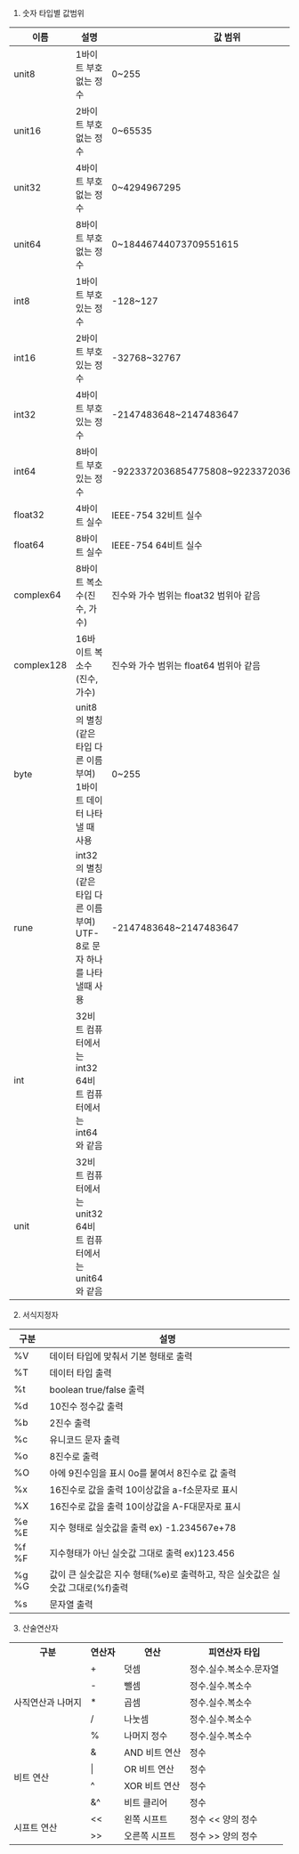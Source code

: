 1. 숫자 타입별 값범위

 

|이름	|설명	|값 범위|
|---|---|---|
|unit8	|1바이트 부호 없는 정수	| 0~255|
|unit16	|2바이트 부호 없는 정수| 0~65535|
|unit32	|4바이트 부호 없는 정수| 0~4294967295|
|unit64	|8바이트 부호 없는 정수|	0~18446744073709551615|
|int8	|1바이트 부호 있는 정수	| -128~127|
|int16	|2바이트 부호 있는 정수| -32768~32767|
|int32	|4바이트 부호 있는 정수|	-2147483648~2147483647|
|int64	|8바이트 부호 있는 정수|	-9223372036854775808~9223372036854775807|
|float32	|4바이트 실수 |	IEEE-754 32비트 실수 |
|float64	|8바이트 실수 |	IEEE-754 64비트 실수 |
|complex64	|8바이트 복소수(진수, 가수)|	진수와 가수 범위는 float32 범위아 같음|
|complex128	|16바이트 복소수(진수, 가수)|	진수와 가수 범위는 float64 범위아 같음|
|byte |	unit8의 별칭(같은타입 다른 이름부여) 1바이트 데이터 나타낼 때 사용   |	0~255|
|rune	|int32의 별칭(같은타입 다른 이름부여) UTF-8로 문자 하나를 나타낼때 사용|	-2147483648~2147483647|
|int	|32비트 컴퓨터에서는 int32 64비트 컴퓨터에서는 int64와 같음	 | |
|unit	|32비트 컴퓨터에서는 unit32 64비트 컴퓨터에서는 unit64와 같음	 | |
 

2. 서식지정자

|구분|	설명|
|---|---|
|%V|	데이터 타입에 맞춰서 기본 형태로 출력|
|%T|	데이터 타입 출력|
|%t|	boolean true/false 출력||
|%d|	10진수 정수값 출력|
|%b|	2진수 출력|
|%c|	유니코드 문자 출력|
|%o|	8진수로 출력|
|%O|	아에 9진수임을 표시 0o를 붙여서 8진수로 값 출력|
|%x|	16진수로 값을 출력 10이상값을 a-f소문자로 표시|
|%X|	16진수로 값을 출력 10이상값을 A-F대문자로 표시|
|%e %E|	지수 형태로 실숫값을 출력  ex) -1.234567e+78|
|%f %F|	지수형태가 아닌 실숫값 그대로 출력 ex)123.456|
|%g %G|	값이 큰 실숫값은 지수 형태(%e)로 출력하고, 작은 실숫값은 실숫값 그대로(%f)출력|
|%s|	문자열 출력|


3. 산술연산자

<table>
  <tr>
    <th>구분</th>
    <th>연산자</th>
    <th>연산</th>
    <th>피연산자 타입</th>
  </tr>
  <tr>
    <td rowspan="6">사직연산과 나머지</td>
  </tr>
  <tr>
    <td>+</td>
    <td>덧셈</td>
    <td>정수.실수.복소수.문자열</td>
  </tr>
  <tr>
    <td>-</td>
    <td>뺄셈</td>
    <td>정수.실수.복소수</td>
  </tr>
  <tr>
    <td>*</td>
    <td>	곱셈</td>
    <td>정수.실수.복소수</td>
  </tr>
  <tr>
    <td>/</td>
    <td>나눗셈</td>
    <td>정수.실수.복소수</td>
  </tr>
  <tr>
    <td>%</td>
    <td> 나머지	정수</td>
    <td>정수.실수.복소수</td>
  </tr>
  <tr>
    <td rowspan="5">비트 연산</td>
  </tr> 
  <tr>
    <td>&</td>
    <td>AND 비트 연산</td>
    <td>정수</td>
  </tr> 
  <tr>
    <td>|</td>
    <td>OR 비트 연산</td>
    <td>정수</td>
  </tr> 
  <tr>
    <td>^</td>
    <td>XOR 비트 연산</td>
    <td>정수</td>
  </tr> 
  <tr>
    <td>&^</td>
    <td>비트 클리어</td>
    <td>정수</td>
  </tr> 
   <tr>
    <td rowspan="3">시프트 연산</td>
  </tr>
   <tr>
    <td><<</td>
    <td>왼쪽 시프트</td>
    <td>정수 << 양의 정수</td>
    </tr>
    <tr>
    <td>>></td>
    <td>오른쪽 시프트</td>
    <td>정수 >> 양의 정수</td>
  </tr>
</table>
 
